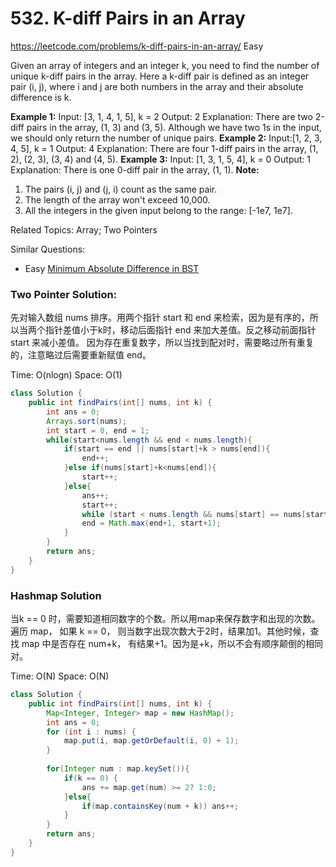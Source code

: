 # 532. K-diff Pairs in an Array
<https://leetcode.com/problems/k-diff-pairs-in-an-array/>
Easy

Given an array of integers and an integer k, you need to find the number of unique k-diff pairs in the array. Here a k-diff pair is defined as an integer pair (i, j), where i and j are both numbers in the array and their absolute difference is k.

**Example 1:**
    Input: [3, 1, 4, 1, 5], k = 2
    Output: 2
    Explanation: There are two 2-diff pairs in the array, (1, 3) and (3, 5).
    Although we have two 1s in the input, we should only return the number of unique pairs.
**Example 2:**
    Input:[1, 2, 3, 4, 5], k = 1
    Output: 4
    Explanation: There are four 1-diff pairs in the array, (1, 2), (2, 3), (3, 4) and (4, 5).
**Example 3:**
    Input: [1, 3, 1, 5, 4], k = 0
    Output: 1
    Explanation: There is one 0-diff pair in the array, (1, 1).
**Note:**
1. The pairs (i, j) and (j, i) count as the same pair.
2. The length of the array won't exceed 10,000.
3. All the integers in the given input belong to the range: [-1e7, 1e7].

Related Topics: Array; Two Pointers

Similar Questions:
* Easy [Minimum Absolute Difference in BST](https://leetcode.com/problems/minimum-absolute-difference-in-bst/)

### Two Pointer Solution:
先对输入数组 nums 排序。用两个指针 start 和 end 来检索，因为是有序的，所以当两个指针差值小于k时，移动后面指针 end 来加大差值。反之移动前面指针 start 来减小差值。 因为存在重复数字，所以当找到配对时，需要略过所有重复的，注意略过后需要重新赋值 end。

Time: O(nlogn)
Space: O(1)
```java
class Solution {
    public int findPairs(int[] nums, int k) {
        int ans = 0;
        Arrays.sort(nums);
        int start = 0, end = 1;
        while(start<nums.length && end < nums.length){
            if(start == end || nums[start]+k > nums[end]){
                end++;
            }else if(nums[start]+k<nums[end]){
                start++;
            }else{
                ans++;
                start++;
                while (start < nums.length && nums[start] == nums[start - 1]) start++;
                end = Math.max(end+1, start+1);
            }
        }
        return ans;
    }
}
```

### Hashmap Solution
当k == 0 时，需要知道相同数字的个数。所以用map来保存数字和出现的次数。遍历 map， 如果 k == 0， 则当数字出现次数大于2时，结果加1。其他时候，查找 map 中是否存在 num+k， 有结果+1。因为是+k，所以不会有顺序颠倒的相同对。

Time: O(N)
Space: O(N)
```java
class Solution {
    public int findPairs(int[] nums, int k) {
        Map<Integer, Integer> map = new HashMap();
        int ans = 0;
        for (int i : nums) {
            map.put(i, map.getOrDefault(i, 0) + 1);
        }
        
        for(Integer num : map.keySet()){
            if(k == 0) {
                ans += map.get(num) >= 2? 1:0;
            }else{
                if(map.containsKey(num + k)) ans++;    
            }
        }
        return ans;
    }
}
```